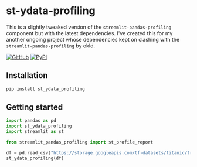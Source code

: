 # st-ydata-profiling
This is a slightly tweaked version of the `streamlit-pandas-profiling` component but with the latest dependencies. I've created this for my another ongoing project whose dependencies kept on clashing with the `streamlit-pandas-profiling` by okld.


[![GitHub][github_badge]][github_link] [![PyPI][pypi_badge]][pypi_link] 

## Installation

```sh
pip install st_ydata_profiling
```

## Getting started

```python
import pandas as pd
import st_ydata_profiling
import streamlit as st

from streamlit_pandas_profiling import st_profile_report

df = pd.read_csv("https://storage.googleapis.com/tf-datasets/titanic/train.csv")
st_ydata_profiling(df)
```

[github_badge]: https://badgen.net/badge/icon/GitHub?icon=github&color=black&label
[github_link]: https://github.com/arpy8/st-ydata-profiling

[pypi_badge]: https://badgen.net/pypi/v/st-ydata-profiling?icon=pypi&color=black&label
[pypi_link]: https://pypi.org/project/st-ydata-profiling